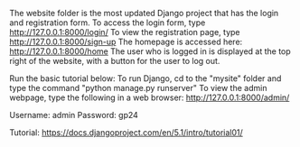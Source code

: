 The website folder is the most updated Django project that has the login and registration form.
To access the login form, type http://127.0.0.1:8000/login/
To view the registration page, type http://127.0.0.1:8000/sign-up
The homepage is accessed here: http://127.0.0.1:8000/home
The user who is logged in is displayed at the top right of the website, with a button for the user to log out.

Run the basic tutorial below:
To run Django, cd to the "mysite" folder and type the command "python manage.py runserver"
To view the admin webpage, type the following in a web browser: http://127.0.0.1:8000/admin/

Username: admin
Password: gp24

Tutorial: https://docs.djangoproject.com/en/5.1/intro/tutorial01/
